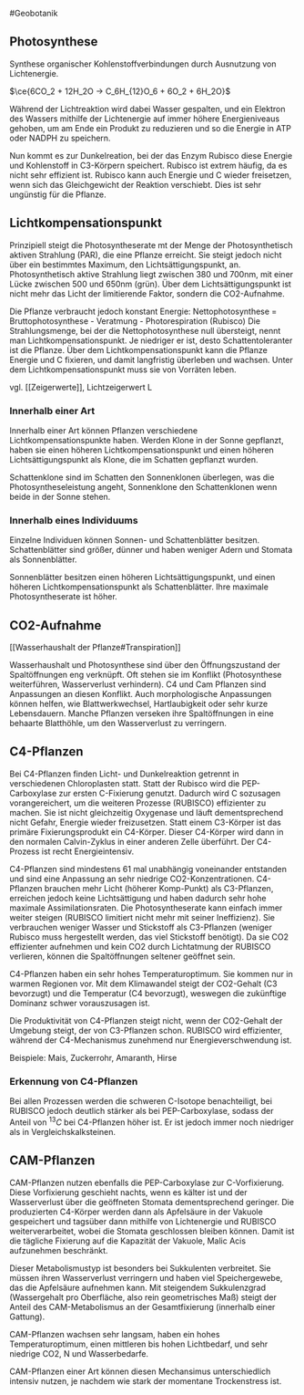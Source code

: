 #Geobotanik 

## Photosynthese

Synthese organischer Kohlenstoffverbindungen durch Ausnutzung von Lichtenergie. 

$\ce{6CO_2 + 12H_2O -> C_6H_{12}O_6 + 6O_2 + 6H_2O}$

Während der Lichtreaktion wird dabei Wasser gespalten, und ein Elektron des Wassers mithilfe der Lichtenergie auf immer höhere Energieniveaus gehoben, um am Ende ein Produkt zu reduzieren und so die Energie in ATP oder NADPH zu speichern.

Nun kommt es zur Dunkelreation, bei der das Enzym Rubisco diese Energie und Kohlenstoff in C3-Körpern speichert. Rubisco ist extrem häufig, da es nicht sehr effizient ist. Rubisco kann auch Energie und C wieder freisetzen, wenn sich das Gleichgewicht der Reaktion verschiebt. Dies ist sehr ungünstig für die Pflanze.

## Lichtkompensationspunkt

Prinzipiell steigt die Photosyntheserate mt der Menge der Photosynthetisch aktiven Strahlung (PAR), die eine Pflanze erreicht. Sie steigt jedoch nicht über ein bestimmtes Maximum, den Lichtsättigungspunkt, an. Photosynthetisch aktive Strahlung liegt zwischen 380 und 700nm, mit einer Lücke zwischen 500 und 650nm (grün). Über dem Lichtsättigungspunkt ist nicht mehr das Licht der limitierende Faktor, sondern die CO2-Aufnahme.

Die Pflanze verbraucht jedoch konstant Energie: 
Nettophotosynthese = Bruttophotosynthese - Veratmung - Photorespiration (Rubisco)
Die Strahlungsmenge, bei der die Nettophotosynthese null übersteigt, nennt man Lichtkompensationspunkt. Je niedriger er ist, desto Schattentoleranter ist die Pflanze. Über dem Lichtkompensationspunkt kann die Pflanze Energie und C fixieren, und damit langfristig überleben und wachsen. Unter dem Lichtkompensationspunkt muss sie von Vorräten leben.

vgl. [[Zeigerwerte]], Lichtzeigerwert L

### Innerhalb einer Art

Innerhalb einer Art können Pflanzen verschiedene Lichtkompensationspunkte haben. Werden Klone in der Sonne gepflanzt, haben sie einen höheren Lichtkompensationspunkt und einen höheren Lichtsättigungspunkt als Klone, die im Schatten gepflanzt wurden.

Schattenklone sind im Schatten den Sonnenklonen überlegen, was die Photosyntheseleistung angeht, Sonnenklone den Schattenklonen wenn beide in der Sonne stehen. 

### Innerhalb eines Individuums

Einzelne Individuen können Sonnen- und Schattenblätter besitzen. Schattenblätter sind größer, dünner und haben weniger Adern und Stomata als Sonnenblätter.

Sonnenblätter besitzen einen höheren Lichtsättigungspunkt, und einen höheren Lichtkompensationspunkt als Schattenblätter. Ihre maximale Photosyntheserate ist höher.

## CO2-Aufnahme

[[Wasserhaushalt der Pflanze#Transpiration]]

Wasserhaushalt und Photosynthese sind über den Öffnungszustand der Spaltöffnungen eng verknüpft. Oft stehen sie im Konflikt (Photosynthese weiterführen, Wasserverlust verhindern). C4 und Cam Pflanzen sind Anpassungen an diesen Konflikt. Auch morphologische Anpassungen können helfen, wie Blattwerkwechsel, Hartlaubigkeit oder sehr kurze Lebensdauern. Manche Pflanzen verseken ihre Spaltöffnungen in eine behaarte Blatthöhle, um den Wasserverlust zu verringern.

## C4-Pflanzen

Bei C4-Pflanzen finden Licht- und Dunkelreaktion getrennt in verschiedenen Chloroplasten statt. Statt der Rubisco wird die PEP-Carboxylase zur ersten C-Fixierung genutzt. Dadurch wird C sozusagen vorangereichert, um die weiteren Prozesse (RUBISCO) effizienter zu machen. Sie ist nicht gleichzeitig Oxygenase und läuft dementsprechend nicht Gefahr, Energie wieder freizusetzen. Statt einem C3-Körper ist das primäre Fixierungsprodukt ein C4-Körper. Dieser C4-Körper wird dann in den normalen Calvin-Zyklus in einer anderen Zelle überführt. Der C4-Prozess ist recht Energieintensiv.

C4-Pflanzen sind mindestens 61 mal unabhängig voneinander entstanden und sind eine Anpassung an sehr niedrige CO2-Konzentrationen. C4-Pflanzen brauchen mehr Licht (höherer Komp-Punkt) als C3-Pflanzen, erreichen jedoch keine Lichtsättigung und haben dadurch sehr hohe maximale Assimilationsraten. Die Photosyntheserate kann einfach immer weiter steigen (RUBISCO limitiert nicht mehr mit seiner Ineffizienz). Sie verbrauchen weniger Wasser und Stickstoff als C3-Pflanzen (weniger Rubisco muss hergestellt werden, das viel Stickstoff benötigt). Da sie CO2 effizienter aufnehmen und kein CO2 durch Lichtatmung der RUBISCO verlieren, können die Spaltöffnungen seltener geöffnet sein.

C4-Pflanzen haben ein sehr hohes Temperaturoptimum. Sie kommen nur in warmen Regionen vor. Mit dem Klimawandel steigt der CO2-Gehalt (C3 bevorzugt) und die Temperatur (C4 bevorzugt), weswegen die zukünftige Dominanz schwer vorauszusagen ist.

Die Produktivität von C4-Pflanzen steigt nicht, wenn der CO2-Gehalt der Umgebung steigt, der von C3-Pflanzen schon. RUBISCO wird effizienter, während der C4-Mechanismus zunehmend nur Energieverschwendung ist.

Beispiele: Mais, Zuckerrohr, Amaranth, Hirse

### Erkennung von C4-Pflanzen

Bei allen Prozessen werden die schweren C-Isotope benachteiligt, bei RUBISCO jedoch deutlich stärker als bei PEP-Carboxylase, sodass der Anteil von $^{13}C$ bei C4-Pflanzen höher ist. Er ist jedoch immer noch niedriger als in Vergleichskalksteinen.

## CAM-Pflanzen

CAM-Pflanzen nutzen ebenfalls die PEP-Carboxylase zur C-Vorfixierung. Diese Vorfixierung geschieht nachts, wenn es kälter ist und der Wasserverlust über die geöffneten Stomata dementsprechend geringer. Die produzierten C4-Körper werden dann als Apfelsäure in der Vakuole gespeichert und tagsüber dann mithilfe von Lichtenergie und RUBISCO weiterverarbeitet, wobei die Stomata geschlossen bleiben können. Damit ist die tägliche Fixierung auf die Kapazität der Vakuole, Malic Acis aufzunehmen beschränkt.

Dieser Metabolismustyp ist besonders bei Sukkulenten verbreitet. Sie müssen ihren Wasserverlust verringern und haben viel Speichergewebe, das die Apfelsäure aufnehmen kann. Mit steigendem Sukkulenzgrad (Wassergehalt pro Oberfläche, also rein geometrisches Maß) steigt der Anteil des CAM-Metabolismus an der Gesamtfixierung (innerhalb einer Gattung).

CAM-Pflanzen wachsen sehr langsam, haben ein hohes Temperaturoptimum, einen mittleren bis hohen Lichtbedarf, und sehr niedrige CO2, N und Wasserbedarfe.

CAM-Pflanzen einer Art können diesen Mechansimus unterschiedlich intensiv nutzen, je nachdem wie stark der momentane Trockenstress ist.

##